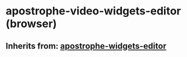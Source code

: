 # apostrophe-video-widgets-editor (browser)
## Inherits from: [apostrophe-widgets-editor](../apostrophe-widgets/browser-apostrophe-widgets-editor.md)

